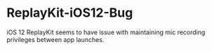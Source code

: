 # ReplayKit-iOS12-Bug
iOS 12 ReplayKit seems to have issue with maintaining mic recording privileges between app launches. 

